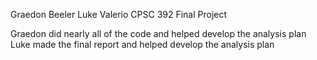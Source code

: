 Graedon Beeler
Luke Valerio 
CPSC 392
Final Project

Graedon did nearly all of the code and helped develop the analysis plan
Luke made the final report and helped develop the analysis plan
